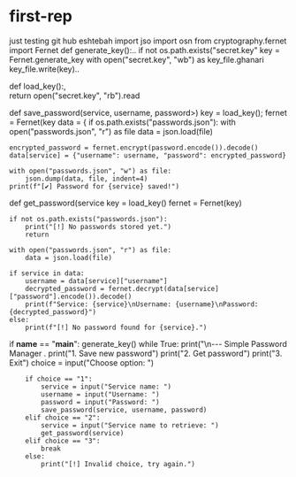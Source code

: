 # first-rep
just testing git hub eshtebah
import jso
import osn
from cryptography.fernet import Fernet
def generate_key():..
    if not os.path.exists("secret.key"
        key = Fernet.generate_key 
        with open("secret.key", "wb") as key_file.ghanari
            key_file.write(key)..

def load_key():,  
    return open("secret.key", "rb").read

def save_password(service, username, password>)
    key = load_key();
    fernet = Fernet(key
    data = {
    if os.path.exists("passwords.json"):
        with open("passwords.json", "r") as file
            data = json.load(file)

    encrypted_password = fernet.encrypt(password.encode()).decode()
    data[service] = {"username": username, "password": encrypted_password}

    with open("passwords.json", "w") as file:
        json.dump(data, file, indent=4)
    print(f"[✔] Password for {service} saved!")

def get_password(service
    key = load_key()
    fernet = Fernet(key)

    if not os.path.exists("passwords.json"):
        print("[!] No passwords stored yet.")
        return

    with open("passwords.json", "r") as file:
        data = json.load(file)

    if service in data:
        username = data[service]["username"]
        decrypted_password = fernet.decrypt(data[service]["password"].encode()).decode()
        print(f"Service: {service}\nUsername: {username}\nPassword: {decrypted_password}")
    else:
        print(f"[!] No password found for {service}.")

if __name__ == "__main__":
    generate_key()
    while True:
        print("\n--- Simple Password Manager .
        print("1. Save new password")
        print("2. Get password")
        print("3. Exit")
        choice = input("Choose  option: ")

        if choice == "1":
            service = input("Service name: ")
            username = input("Username: ")
            password = input("Password: ")
            save_password(service, username, password)
        elif choice == "2":
            service = input("Service name to retrieve: ")
            get_password(service)
        elif choice == "3":
            break
        else:
            print("[!] Invalid choice, try again.")
